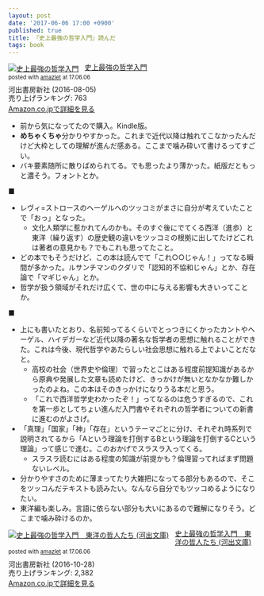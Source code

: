 ```yaml
---
layout: post
date: '2017-06-06 17:00 +0900'
published: true
title: 『史上最強の哲学入門』読んだ
tags: book
---
```

<div class="amazlet-box" style="margin-bottom:0px;"><div class="amazlet-image" style="float:left;margin:0px 12px 1px 0px;"><a href="http://www.amazon.co.jp/exec/obidos/ASIN/B01JA1LEZO/akio6o6-22/ref=nosim/" name="amazletlink" target="_blank"><img src="https://images-fe.ssl-images-amazon.com/images/I/516K%2BQDwCVL._SL160_.jpg" alt="史上最強の哲学入門" style="border: none;" /></a></div><div class="amazlet-info" style="line-height:120%; margin-bottom: 10px"><div class="amazlet-name" style="margin-bottom:10px;line-height:120%"><a href="http://www.amazon.co.jp/exec/obidos/ASIN/B01JA1LEZO/akio6o6-22/ref=nosim/" name="amazletlink" target="_blank">史上最強の哲学入門</a><div class="amazlet-powered-date" style="font-size:80%;margin-top:5px;line-height:120%">posted with <a href="http://www.amazlet.com/" title="amazlet" target="_blank">amazlet</a> at 17.06.06</div></div><div class="amazlet-detail">河出書房新社 (2016-08-05)<br />売り上げランキング: 763<br /></div><div class="amazlet-sub-info" style="float: left;"><div class="amazlet-link" style="margin-top: 5px"><a href="http://www.amazon.co.jp/exec/obidos/ASIN/B01JA1LEZO/akio6o6-22/ref=nosim/" name="amazletlink" target="_blank">Amazon.co.jpで詳細を見る</a></div></div></div><div class="amazlet-footer" style="clear: left"></div></div>

- 前から気になってたので購入。Kindle版。
- **めちゃくちゃ**分かりやすかった。これまで近代以降は触れてこなかったんだけど大枠としての理解が進んだ感ある。ここまで噛み砕いて書けるってすごい。
- バキ要素随所に散りばめられてる。でも思ったより薄かった。紙版だともっと濃そう。フォントとか。

■

- レヴィ=ストロースのヘーゲルへのツッコミがまさに自分が考えていたことで「おっ」となった。
  - 文化人類学に惹かれてんのかも。そのすぐ後にでてくる西洋（進歩）と東洋（繰り返す）の歴史観の違いをツッコミの根拠に出してたけどこれは著者の意見かも？でもこれも思ってたこと。
- どの本でもそうだけど、この本は読んでて「これ○○じゃん！」ってなる瞬間が多かった。ルサンチマンのクダリで「認知的不協和じゃん」とか、存在論で「マギじゃん」とか。
- 哲学が扱う領域がそれだけ広くて、世の中に与える影響も大きいってことか。

■

- 上にも書いたとおり、名前知ってるくらいでとっつきにくかったカントやヘーゲル、ハイデガーなど近代以降の著名な哲学者の思想に触れることができた。これは今後、現代哲学やあたらしい社会思想に触れる上でよいことだなと。
  - 高校の社会（世界史や倫理）で習ったとこはある程度前提知識があるから原典や発展した文章も読めたけど、きっかけが無いとなかなか難しかったのよね。この本はそのきっかけになりうる本だと思う。
  - 「これで西洋哲学史わかったぞ！」ってなるのは危うすぎるので、これを第一歩としてちょい進んだ入門書やそれぞれの哲学者についての新書に進むのがよさげ。
- 「真理」「国家」「神」「存在」というテーマごとに分け、それぞれ時系列で説明されてるから「Aという理論を打倒するBという理論を打倒するCという理論」って感じで進む。このおかげでスラスラ入ってくる。
  - スラスラ読むにはある程度の知識が前提かも？倫理習ってればまず問題ないレベル。
- 分かりやすさのために薄まってたり大雑把になってる部分もあるので、そこをツッコんだテキストも読みたい。なんなら自分でもツッコめるようになりたい。
- 東洋編も楽しみ。言語に依らない部分も大いにあるので難解になりそう。どこまで噛み砕けるのか。

<div class="amazlet-box" style="margin-bottom:0px;"><div class="amazlet-image" style="float:left;margin:0px 12px 1px 0px;"><a href="http://www.amazon.co.jp/exec/obidos/ASIN/B01MFARX1A/akio6o6-22/ref=nosim/" name="amazletlink" target="_blank"><img src="https://images-fe.ssl-images-amazon.com/images/I/516Yelb8RnL._SL160_.jpg" alt="史上最強の哲学入門　東洋の哲人たち (河出文庫)" style="border: none;" /></a></div><div class="amazlet-info" style="line-height:120%; margin-bottom: 10px"><div class="amazlet-name" style="margin-bottom:10px;line-height:120%"><a href="http://www.amazon.co.jp/exec/obidos/ASIN/B01MFARX1A/akio6o6-22/ref=nosim/" name="amazletlink" target="_blank">史上最強の哲学入門　東洋の哲人たち (河出文庫)</a><div class="amazlet-powered-date" style="font-size:80%;margin-top:5px;line-height:120%">posted with <a href="http://www.amazlet.com/" title="amazlet" target="_blank">amazlet</a> at 17.06.06</div></div><div class="amazlet-detail">河出書房新社 (2016-10-28)<br />売り上げランキング: 2,382<br /></div><div class="amazlet-sub-info" style="float: left;"><div class="amazlet-link" style="margin-top: 5px"><a href="http://www.amazon.co.jp/exec/obidos/ASIN/B01MFARX1A/akio6o6-22/ref=nosim/" name="amazletlink" target="_blank">Amazon.co.jpで詳細を見る</a></div></div></div><div class="amazlet-footer" style="clear: left"></div></div>